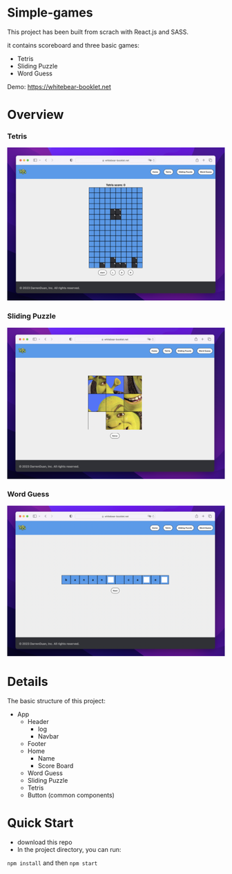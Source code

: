 # Simple-games

This project has been built from scrach with React.js and SASS.

it contains scoreboard and three basic games:
- Tetris
- Sliding Puzzle
- Word Guess 

Demo: https://whitebear-booklet.net

# Overview
### Tetris
![alt text](https://github.com/DarrenDuanAU/simple-games/blob/main/images/tetris.png)

### Sliding Puzzle
![alt text](https://github.com/DarrenDuanAU/simple-games/blob/main/images/SlidingPuzzle.png)

### Word Guess
![alt text](https://github.com/DarrenDuanAU/simple-games/blob/main/images/WordGuess.png)

# Details

The basic structure of this project:
- App
  - Header
    - log
    - Navbar
  - Footer
  - Home
    - Name
    - Score Board
  - Word Guess
  - Sliding Puzzle
  - Tetris
  - Button (common components)

# Quick Start

- download this repo
- In the project directory, you can run:

`npm install` and then `npm start`
